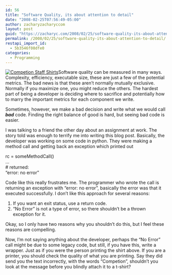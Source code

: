 ```yaml
---
id: 56
title: "Software Quality, its about attention to detail"
date: "2008-02-25T07:56:49-05:00"
author: zacharyzacharyccom
layout: post
guid: "https://zacharyc.com/2008/02/25/software-quality-its-about-attention-to-detail/"
permalink: /2008/02/25/software-quality-its-about-attention-to-detail/
restapi_import_id:
  - 5b3546f08dfe0
categories:
  - Programming
---
```


[![Competion Staff Shirts](/assets/img/2008/02/competion.jpg?w=1100&ssl=1)](https://zacharyc.com/2008/02/25/software-quality-its-about-attention-to-detail/competion-staff-shirts/ "Competion Staff Shirts")Software quality can be measured in many ways. Complexity, efficiency, executable size, these are just a few of the potential metrics. The bad news is that these aren’t normally mutually exclusive. Normally if you maximize one, you might reduce the others. The hardest part of being a developer is deciding where to sacrifice and potentially how to marry the important metrics for each component we write.

Sometimes, however, we make a bad decision and write what we would call **_bad_** code. Finding the right balance of good is hard, but seeing bad code is easier.

I was talking to a friend the other day about an assignment at work. The story told was enough to terrify me into writing this blog post. Basically, the developer was working on some code in python. They were making a method call and getting back an exception which printed out

rc = someMethodCall()  
…  
\# returned:  
“error: no error”

Code like this really frustrates me. The programmer who wrote the call is returning an exception with “error: no error”, basically the error was that it executed successfully. I don’t like this approach for several reasons:

1. If you want an exit status, use a return code.
2. “No Error” is not a type of error, so there shouldn’t be a thrown exception for it.

Okay, so I only have two reasons why you shouldn’t do this, but I feel these reasons are compelling.

Now, I’m not saying anything about the developer, perhaps the “No Error” call might be due to some legacy code, but still, if you have this, write a wrapper. Just as if you were the person printing the shirt above. If you are a printer, you should check the quality of what you are printing. Say they did send you the text incorrectly, with the words “Competion”, shouldn’t you look at the message before you blindly attach it to a t-shirt?
